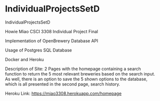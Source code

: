 # IndividualProjectsSetD
IndividualProjectsSetD

Howie Miao CSCI 3308 Individual Project Final

Implementation of OpenBrewery Database API

Usage of Postgres SQL Database

Docker and Heroku

Description of Site:
    2 Pages with the homepage containing a search function to return the 5 most relevant breweries based on the search input. As well, there is an option to save the 5 shown options to the database, which is all presented in the second page, search history. 

Heroku Link: https://miao3308.herokuapp.com/homepage

